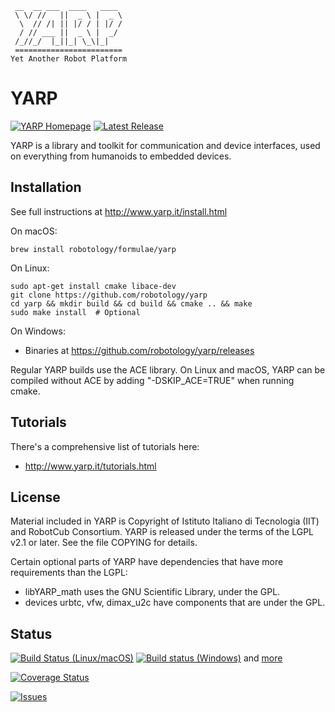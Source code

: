      __  __ ___  ____   ____
     \ \/ //   ||  _ \ |  _ \
      \  // /| || |/ / | |/ /
      / // ___ ||  _ \ |  _/
     /_//_/  |_||_| \_\|_|
     ========================
    Yet Another Robot Platform


YARP
====

[![YARP Homepage](https://img.shields.io/badge/YARP-Yet_Another_Robot_Platform-orange.svg)](http://www.yarp.it/)
[![Latest Release](https://img.shields.io/github/release/robotology/yarp.svg?label=Latest%20Release)](https://github.com/robotology/yarp/releases)

YARP is a library and toolkit for communication and device interfaces,
used on everything from humanoids to embedded devices.

Installation
------------

See full instructions at http://www.yarp.it/install.html

On macOS:

    brew install robotology/formulae/yarp

On Linux:

    sudo apt-get install cmake libace-dev
    git clone https://github.com/robotology/yarp
    cd yarp && mkdir build && cd build && cmake .. && make
    sudo make install  # Optional

On Windows:
 * Binaries at https://github.com/robotology/yarp/releases

Regular YARP builds use the ACE library.  On Linux and macOS,
YARP can be compiled without ACE by adding "-DSKIP_ACE=TRUE" 
when running cmake.


Tutorials
---------

There's a comprehensive list of tutorials here:

 * http://www.yarp.it/tutorials.html

License
-------

Material included in YARP is Copyright of Istituto Italiano di Tecnologia (IIT)
and RobotCub Consortium. YARP is released under the terms of the LGPL v2.1 or
later. See the file COPYING for details.

Certain optional parts of YARP have dependencies that have more 
requirements than the LGPL:
 + libYARP_math uses the GNU Scientific Library, under the GPL.
 + devices urbtc, vfw, dimax_u2c have components that are under the GPL.

Status
------

[![Build Status (Linux/macOS)](https://travis-ci.org/robotology/yarp.svg?branch=master)](https://travis-ci.org/robotology/yarp)
[![Build status (Windows)](https://ci.appveyor.com/api/projects/status/github/robotology/yarp?branch=master&svg=true)](https://ci.appveyor.com/project/robotology/yarp)
and [more](http://dashboard.icub.org/index.php?project=YARP)

[![Coverage Status](https://img.shields.io/coveralls/robotology/yarp.svg?label=Coverage)](https://coveralls.io/r/robotology/yarp)

[![Issues](https://img.shields.io/github/issues/robotology/yarp.svg?label=Issues)](https://github.com/robotology/yarp/issues)
